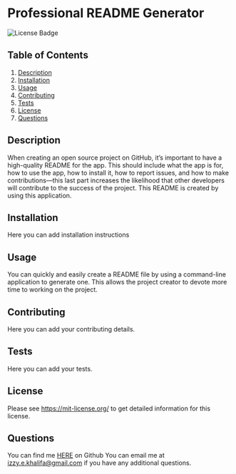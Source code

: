# Professional README Generator
![License Badge](https://shields.io/badge/license-MIT-green)
## Table of Contents
1. [Description](#description)
2. [Installation](#installation)
3. [Usage](#usage)
4. [Contributing](#contributing)
5. [Tests](#tests)
6. [License](#license)
7. [Questions](#questions)

## Description
When creating an open source project on GitHub, it’s important to have a high-quality README for the app. This should include what the app is for, how to use the app, how to install it, how to report issues, and how to make contributions—this last part increases the likelihood that other developers will contribute to the success of the project.
This README is created by using this application.
## Installation
Here you can add installation instructions
## Usage
You can quickly and easily create a README file by using a command-line application to generate one. This allows the project creator to devote more time to working on the project.
## Contributing
Here you can add your contributing details.
## Tests
Here you can add your tests.
## License
Please see https://mit-license.org/ to get detailed information for this license.

## Questions
You can find me [HERE](https://github.com/IzzyKhalifa) on Github
You can email me at izzy.e.khalifa@gmail.com if you have any additional questions.
